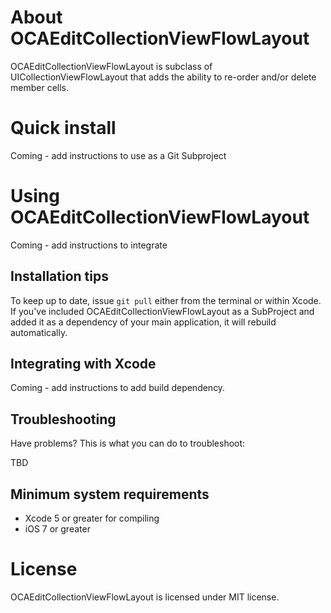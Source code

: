 About OCAEditCollectionViewFlowLayout
==============

OCAEditCollectionViewFlowLayout is subclass of UICollectionViewFlowLayout that adds the ability to re-order and/or delete member cells.


Quick install
=============

Coming - add instructions to use as a Git Subproject

Using OCAEditCollectionViewFlowLayout
==============

Coming - add instructions to integrate

Installation tips
-----------------

To keep up to date, issue `git pull` either from the terminal or within Xcode. If you've included OCAEditCollectionViewFlowLayout as a SubProject and added it as a dependency of your main application, it will rebuild automatically. 

Integrating with Xcode
-----------------

Coming - add instructions to add build dependency.


Troubleshooting
---------------

Have problems? This is what you can do to troubleshoot:

TBD

Minimum system requirements
---------------------------

- Xcode 5 or greater for compiling
- iOS 7 or greater

License
=======

OCAEditCollectionViewFlowLayout is licensed under MIT license.


